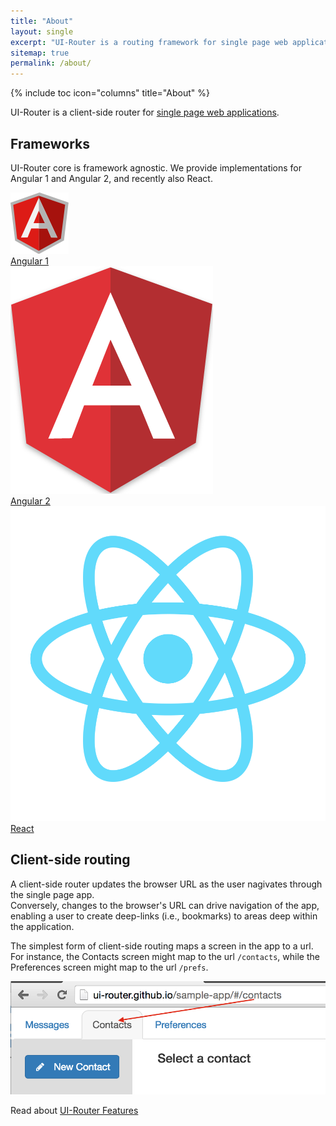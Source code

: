 ```yaml
---
title: "About"
layout: single
excerpt: "UI-Router is a routing framework for single page web applications"
sitemap: true
permalink: /about/
---
```


{% include toc icon="columns" title="About" %}

UI-Router is a client-side router for [single page web applications](https://en.wikipedia.org/wiki/Single-page_application).

## Frameworks

UI-Router core is framework agnostic.
We provide implementations for Angular 1 and Angular 2, and recently also React.

<div class="about_frameworks">
  <div><a href="/ng1"><img src="/images/logos/angular1.png"><div>Angular 1</div></a></div>
  <div><a href="/ng2"><img src="/images/logos/angular2.png"><div>Angular 2</div></a></div>
  <div><a href="/react"><img src="/images/logos/react.png"><div>React</div></a></div>
</div>

## Client-side routing

A client-side router updates the browser URL as the user nagivates through the single page app.  
Conversely, changes to the browser's URL can drive navigation of the app, enabling
a user to create deep-links (i.e., bookmarks) to areas deep within the application.

The simplest form of client-side routing maps a screen in the app to a url.  For instance, the Contacts
screen might map to the url `/contacts`, while the Preferences screen might map to the url `/prefs`.

![contacts feature has contacts url](/images/about/contacts-url.png)


Read about [UI-Router Features](/about/features)
